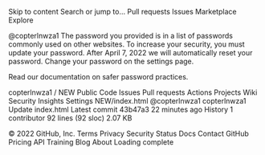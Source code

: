 Skip to content
Search or jump to…
Pull requests
Issues
Marketplace
Explore
 
@copterlnwza1 
 The password you provided is in a list of passwords commonly used on other websites. To increase your security, you must update your password. After April 7, 2022 we will automatically reset your password. Change your password on the settings page.

Read our documentation on safer password practices.

copterlnwza1
/
NEW
Public
Code
Issues
Pull requests
Actions
Projects
Wiki
Security
Insights
Settings
NEW/index.html
@copterlnwza1
copterlnwza1 Update index.html
Latest commit 43b47a3 22 minutes ago
 History
 1 contributor
92 lines (92 sloc)  2.07 KB
   
<!DOCTYPE html> 
<html> 
<head> 
  <meta charset="UTF-8"> 
  <meta name="viewport" content="width=device-width,initial-scale=1,maximum-scale=1,user-scalable=0,viewport-fit=cover">
<title>LIFF - LINE Front-end Framework</title> 
</head> 
<body>
  <script src="https://static.line-scdn.net/liff/edge/versions/2.16.0/sdk.js"></script>
  <script> 
    async function main() {
      await liff.init({ liffid: "1656955999-BQ48GxYa" }) 
      await liff.shareTargetPicker([
    {
    type: "flex",
    altText: "Flex Message from Share Target Picker", 
    contents: {
  "type": "bubble",
  "size": "giga",
  "hero": {
    "type": "image",
    "url": "https://sv1.picz.in.th/images/2022/03/08/rCClfZ.jpg",
    "size": "full",
    "aspectRatio": "1:1",
    "action": {
      "type": "uri",
      "uri": "https://lin.ee/APJg1NR"
    },
    "margin": "none"
  },
  "footer": {
    "type": "box",
    "layout": "vertical",
    "spacing": "lg",
    "contents": [
      {
        "type": "button",
        "style": "primary",
        "height": "md",
        "action": {
          "type": "uri",
          "label": "รับเครดิตฟรี",
          "uri": "https://lin.ee/APJg1NR"
        },
        "margin": "md",
        "gravity": "center",
        "color": "#FAC101"
      },
      {
        "type": "button",
        "action": {
          "type": "uri",
          "label": "ส่งให้เพื่อน",
          "uri": "https://liff.line.me/1656955999-BQ48GxYa"
        },
        "color": "#FAC101",
        "style": "primary",
        "gravity": "center",
        "margin": "md",
        "height": "md"
      },
      {
        "type": "spacer",
        "size": "md"
      }
    ],
    "flex": 0,
    "margin": "none",
    "backgroundColor": "#A71F0C",
    "borderWidth": "none",
    "borderColor": "#FAC101",
    "background": {
      "type": "linearGradient",
      "startColor": "#C61B11",
      "endColor": "#C61B11",
      "angle": "0deg"
    }
  },
  "styles": {
    "footer": {
      "separator": true
    }
  }
}
    }
   ])
   liff.closeWindow()
  }
  main() 
 </script>
</body> 
</html>
© 2022 GitHub, Inc.
Terms
Privacy
Security
Status
Docs
Contact GitHub
Pricing
API
Training
Blog
About
Loading complete
